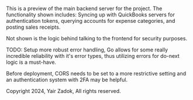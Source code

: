 This is a preview of the main backend server for the project.
The functionality shown includes:
Syncing up with QuickBooks servers for authentication tokens, querying accounts for expense categories, and posting sales receipts.

Not shown is the logic behind talking to the frontend for security purposes.

TODO:
Setup more robust error handling, Go allows for some really incredible reliability with it's error types, thus utilizing errors for do-next logic is a must-have.

Before deployment, CORS needs to be set to a more restrictive setting and an authentication system with 2FA may be helpful.




Copyright 2024, Yair Zadok, All rights reserved.








